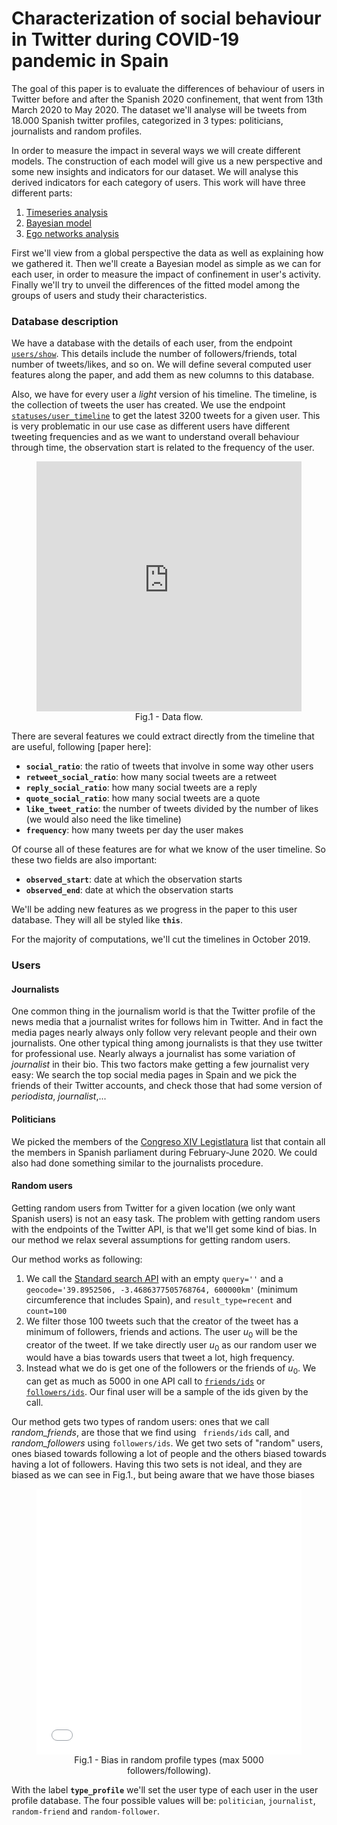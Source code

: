 # Characterization of social behaviour in Twitter during COVID-19 pandemic in Spain

The goal of this paper is to evaluate the differences of behaviour of users in Twitter before and after the Spanish 2020 confinement, that went from 13th March 2020 to May 2020. The dataset we'll analyse will be tweets from 18.000 Spanish twitter profiles, categorized in 3 types: politicians, journalists and random profiles.

In order to measure the impact in several ways we will create different models. The construction of each model will give us a new perspective and some new insights and indicators for our dataset. We will analyse this derived indicators for each category of users. This work will have three different parts:

1. [Timeseries analysis](./timeseries.html)
2. [Bayesian model](./bayesian.html)
3. [Ego networks analysis](./networks.html)

First we'll view from a global perspective the data as well as explaining how we gathered it. Then we'll create a Bayesian model as simple as we can for each user, in order to measure the impact of confinement in user's activity. Finally we'll try to unveil the differences of the fitted model among the groups of users and study their characteristics.

### Database description

We have a database with the details of each user, from the endpoint [`users/show`](https://developer.twitter.com/en/docs/accounts-and-users/follow-search-get-users/api-reference/get-users-show). This details include the number of followers/friends, total number of tweets/likes, and so on. We will define several computed user features along the paper, and add them as new columns to this database.

Also, we have for every user a *light* version of his timeline. The timeline, is the collection of tweets the user has created. We use the endpoint [`statuses/user_timeline`](https://developer.twitter.com/en/docs/tweets/timelines/api-reference/get-statuses-user_timeline) to get the latest 3200 tweets for a given user. This is very problematic in our use case as different users have different tweeting frequencies and as we want to understand overall behaviour through time, the observation start is related to the frequency of the user.

<figure style="text-align:center">
    <iframe frameborder="0" style="width:100%;height:400px;" src="https://app.diagrams.net/?lightbox=1&highlight=0000ff&edit=_blank&layers=1&nav=1&title=DataFlowTFM.drawio#Uhttps%3A%2F%2Fdrive.google.com%2Fuc%3Fid%3D1tN6wTtX5RHvi6GIQ_Q8gyoJfQpMo24I3%26export%3Ddownload"></iframe>
<figcaption>Fig.1 - Data flow.</figcaption>
</figure>


There are several features we could extract directly from the timeline that are useful, following [paper here]:

- **`social_ratio`**: the ratio of tweets that involve in some way other users
- **`retweet_social_ratio`**: how many social tweets are a retweet
- **`reply_social_ratio`**: how many social tweets are a reply
- **`quote_social_ratio`**: how many social tweets are a quote
- **`like_tweet_ratio`**: the number of tweets divided by the number of likes (we would also need the like timeline)
- **`frequency`**: how many tweets per day the user makes

Of course all of these features are for what we know of the user timeline. So these two fields are also important:

- **`observed_start`**: date at which the observation starts
- **`observed_end`**: date at which the observation starts

We'll be adding new features as we progress in the paper to this user database. They will all be styled like **`this`**.

For the majority of computations, we'll cut the timelines in October 2019.

### Users

#### Journalists

One common thing in the journalism world is that the Twitter profile of the news media that a journalist writes for follows him in Twitter. And in fact the media pages nearly always only follow very relevant people and their own journalists. One other typical thing among journalists is that they use twitter for professional use. Nearly always a journalist has some variation of *journalist* in their bio. This two factors make getting a few journalist very easy: We search the top social media pages in Spain and we pick the friends of their Twitter accounts, and check those that had some version of *periodista*, *journalist*,...

#### Politicians

We picked the members of the [Congreso XIV Legistlatura](https://twitter.com/i/lists/1193835814754639872) list that contain all the members in Spanish parliament during February-June 2020. We could also had done something similar to the journalists procedure.

#### Random users

Getting random users from Twitter for a given location (we only want Spanish users) is not an easy task. The problem with getting random users with the endpoints of the Twitter API, is that we'll get some kind of bias. In our method we relax several assumptions for getting random users.

Our method works as following:

1. We call the [Standard search API](https://developer.twitter.com/en/docs/tweets/search/api-reference/get-search-tweets) with an empty `query=''` and a   `geocode='39.8952506, -3.4686377505768764, 600000km'` (minimum circumference that includes Spain), and `result_type=recent` and `count=100`
2. We filter those 100 tweets such that the creator of the tweet has a minimum of followers, friends and actions. The user $u_0$ will be the creator of the tweet. If we take directly user $u_0$ as our random user we would have a bias towards users that tweet a lot, high frequency.
3. Instead what we do is get one of the followers or the friends of $u_0$. We can get as much as 5000 in one API call to [`friends/ids`](https://developer.twitter.com/en/docs/accounts-and-users/follow-search-get-users/api-reference/get-friends-ids) or [`followers/ids`](https://developer.twitter.com/en/docs/accounts-and-users/follow-search-get-users/api-reference/get-followers-ids). Our final user will be a sample of the ids given by the call.

Our method gets two types of random users: ones that we call *random_friends*, are those that we find using ` friends/ids` call, and *random_followers* using `followers/ids`. We get two sets of "random" users, ones biased towards following a lot of people and the others biased towards having a lot of followers. Having this two sets is not ideal, and they are biased as we can see in $\text{Fig.1}$., but being aware that we have those biases 

<figure style="text-align:center">
    <iframe height='425' scrolling='no' src='../tfm-plots/random-types-bias.html' frameborder='no' allowtransparency='true' allowfullscreen='true' style='width: 99.99%;'></iframe>
    <figcaption>Fig.1 - Bias in random profile types (max 5000 followers/following).</figcaption>
</figure>

With the label **`type_profile`** we'll set the user type of each user in the user profile database. The four possible values will be: `politician`, `journalist`, `random-friend` and `random-follower`.



